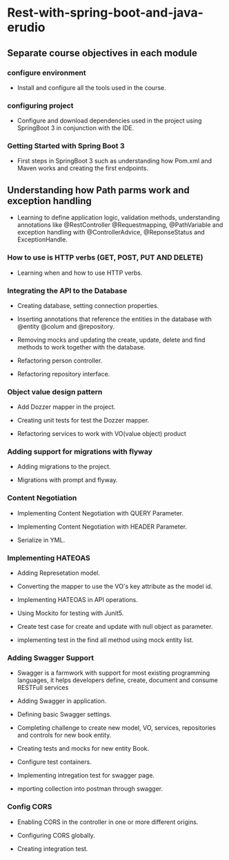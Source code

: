 # Rest-with-spring-boot-and-java-erudio

## Separate course objectives in each module

### configure environment

- Install and configure all the tools used in the course.

### configuring project

- Configure and download dependencies used in the project using SpringBoot 3 in conjunction with the IDE.

### Getting Started with Spring Boot 3

- First steps in SpringBoot 3 such as understanding how Pom.xml and Maven works and creating the first endpoints.

## Understanding how Path parms work and exception handling

- Learning to define application logic, validation methods, understanding annotations like @RestController @Requestmapping, @PathVariable and exception handling with @ControllerAdvice, @ReponseStatus and ExceptionHandle.

### How to use is HTTP verbs (GET, POST, PUT AND DELETE)

- Learning when and how to use HTTP verbs.

### Integrating the API to the Database

- Creating database, setting connection properties.

- Inserting annotations that reference the entities in the database with @entity @colum and @repository.

- Removing mocks and updating the create, update, delete and find methods to work together with the database.

- Refactoring person controller.

- Refactoring repository interface.

### Object value design pattern

- Add Dozzer mapper in the project.

- Creating unit tests for test the Dozzer mapper.

- Refactoring services to work with VO(value object) product

### Adding support for migrations with flyway

- Adding migrations to the project.

- Migrations with prompt and flyway.

### Content Negotiation

- Implementing Content Negotiation with QUERY Parameter.

- Implementing Content Negotiation with HEADER Parameter.

- Serialize in YML.

### Implementing HATEOAS

- Adding Represetation model.

- Converting the mapper to use the VO's key attribute as the model id.

- Implementing HATEOAS in API operations.

- Using Mockito for testing with Junit5.

- Create test case for create and update with null object as parameter.

- implementing test in the find all method using mock entity list.

### Adding Swagger Support

- Swagger is a farmwork with support for most existing programming languages, it helps developers define, create, document and consume RESTFull services

- Adding Swagger in application.

- Defining basic Swagger settings.

- Completing challenge to create new model, VO, services, repositories and controls for new book entity.

- Creating tests and mocks for new entity Book.

- Configure test containers.

- Implementing intregation test for swagger page.

- mporting collection into postman through swagger.

### Config CORS

- Enabling CORS in the controller in one or more different origins.

- Configuring CORS globally.

- Creating integration test.
